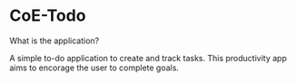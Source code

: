 # CoE-Todo

What is the application?

A simple to-do application to create and track tasks. This productivity app aims to encorage the user to complete goals.


